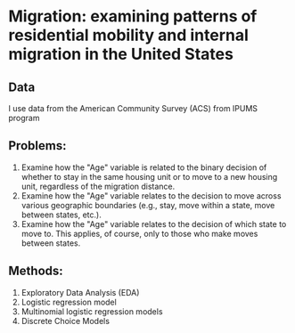 # Migration: examining patterns of residential mobility and internal migration in the United States
## Data
I use data from the American Community Survey (ACS) from IPUMS program
## Problems:
1. Examine how the "Age" variable is related to the binary decision of whether to stay in the same housing unit or to move to a new housing unit, regardless of the migration distance.
3. Examine how the "Age" variable relates to the decision to move across various geographic boundaries (e.g., stay, move within a state, move between states, etc.).
4. Examine how the "Age" variable relates to the decision of which state to move to. This applies, of course, only to those who make moves between states.

## Methods:
1. Exploratory Data Analysis (EDA)
2. Logistic regression model
3. Multinomial logistic regression models
4. Discrete Choice Models
